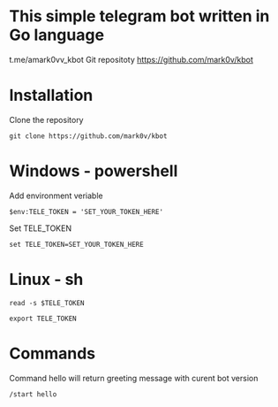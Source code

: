 # This simple telegram bot written in Go language

t.me/amark0vv_kbot
Git repositoty https://github.com/mark0v/kbot

# Installation

Clone the repository 

```git clone https://github.com/mark0v/kbot```

# Windows - powershell

Add environment veriable

```$env:TELE_TOKEN = 'SET_YOUR_TOKEN_HERE'```

Set TELE_TOKEN

```set TELE_TOKEN=SET_YOUR_TOKEN_HERE```

# Linux - sh

```read -s $TELE_TOKEN```

```export TELE_TOKEN```

# Commands

Command hello will return greeting message with curent bot version

```/start hello```
